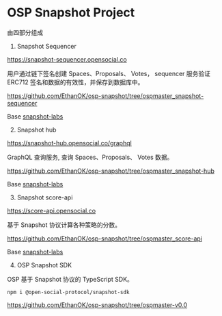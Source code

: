 # OSP Snapshot Project

由四部分组成

1. Snapshot Sequencer

https://snapshot-sequencer.opensocial.co

用户通过链下签名创建 Spaces、Proposals、 Votes， sequencer 服务验证 ERC712 签名和数据的有效性，并保存到数据库中。

https://github.com/EthanOK/osp-snapshot/tree/ospmaster_snapshot-sequencer

Base [snapshot-labs](https://github.com/snapshot-labs/snapshot-sequencer)

2. Snapshot hub

https://snapshot-hub.opensocial.co/graphql

GraphQL 查询服务, 查询 Spaces、Proposals、 Votes 数据。

https://github.com/EthanOK/osp-snapshot/tree/ospmaster_snapshot-hub

Base [snapshot-labs](https://github.com/snapshot-labs/snapshot-hub)

3. Snapshot score-api

https://score-api.opensocial.co

基于 Snapshot 协议计算各种策略的分数。

https://github.com/EthanOK/osp-snapshot/tree/ospmaster_score-api

Base [snapshot-labs](https://github.com/snapshot-labs/score-api)

4. OSP Snapshot SDK

OSP 基于 Snapshot 协议的 TypeScript SDK。

`npm i @open-social-protocol/snapshot-sdk`

https://github.com/EthanOK/osp-snapshot/tree/ospmaster-v0.0
